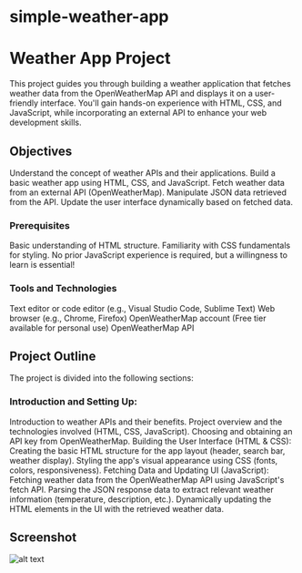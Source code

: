 # simple-weather-app
# Weather App Project
This project guides you through building a weather application that fetches weather data from the OpenWeatherMap API and displays it on a user-friendly interface. You'll gain hands-on experience with HTML, CSS, and JavaScript, while incorporating an external API to enhance your web development skills.

## Objectives
Understand the concept of weather APIs and their applications.
Build a basic weather app using HTML, CSS, and JavaScript.
Fetch weather data from an external API (OpenWeatherMap).
Manipulate JSON data retrieved from the API.
Update the user interface dynamically based on fetched data.
### Prerequisites
Basic understanding of HTML structure.
Familiarity with CSS fundamentals for styling.
No prior JavaScript experience is required, but a willingness to learn is essential!
### Tools and Technologies
Text editor or code editor (e.g., Visual Studio Code, Sublime Text)
Web browser (e.g., Chrome, Firefox)
OpenWeatherMap account (Free tier available for personal use) OpenWeatherMap API
## Project Outline
The project is divided into the following sections:

### Introduction and Setting Up:
Introduction to weather APIs and their benefits.
Project overview and the technologies involved (HTML, CSS, JavaScript).
Choosing and obtaining an API key from OpenWeatherMap.
Building the User Interface (HTML & CSS):
Creating the basic HTML structure for the app layout (header, search bar, weather display).
Styling the app's visual appearance using CSS (fonts, colors, responsiveness).
Fetching Data and Updating UI (JavaScript):
Fetching weather data from the OpenWeatherMap API using JavaScript's fetch API.
Parsing the JSON response data to extract relevant weather information (temperature, description, etc.).
Dynamically updating the HTML elements in the UI with the retrieved weather data.

## Screenshot
![alt text](screenshots/image.png "User-interface")